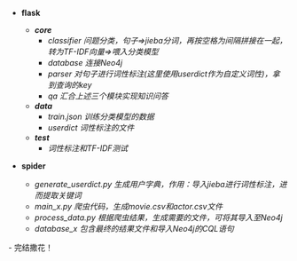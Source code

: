 - **flask**
  - ***core***
    - *classifier  问题分类，句子=>jieba分词，再按空格为间隔拼接在一起，转为TF-IDF向量=>喂入分类模型*
    - *database  连接Neo4j*
    - *parser  对句子进行词性标注(这里使用userdict作为自定义词性)，拿到查询的key*
    - *qa  汇合上述三个模块实现知识问答*
  - ***data***
    - *train.json  训练分类模型的数据*
    - *userdict  词性标注的文件*
  - ***test***
    - *词性标注和TF-IDF测试*
- **spider**

  - *generate_userdict.py  生成用户字典，作用：导入jieba进行词性标注，进而提取关键词*
  - *main_x.py  爬虫代码，生成movie.csv和actor.csv文件*
  - *process_data.py  根据爬虫结果，生成需要的文件，可将其导入至Neo4j*
  - *database_x  包含最终的结果文件和导入Neo4j的CQL语句*

​- 完结撒花！

